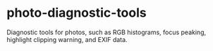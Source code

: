 # photo-diagnostic-tools
Diagnostic tools for photos, such as RGB histograms, focus peaking, highlight clipping warning, and EXIF data.
